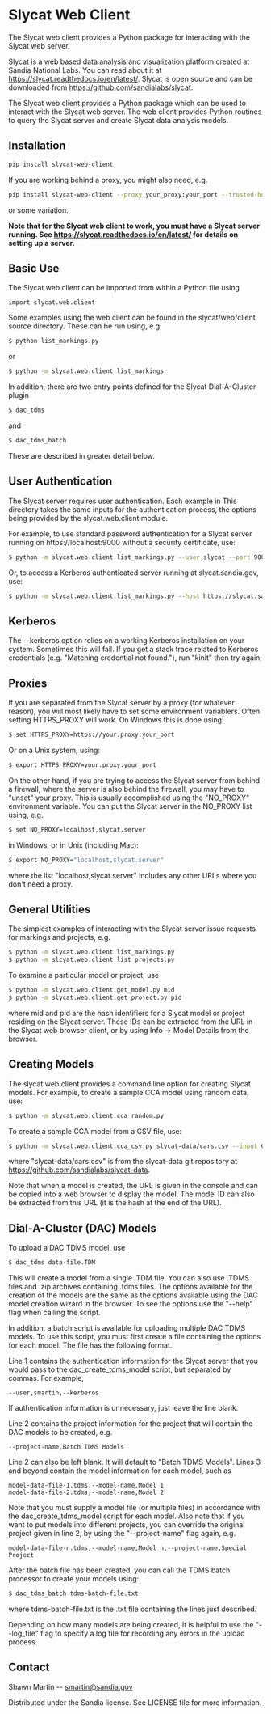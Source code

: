 # Slycat Web Client
The Slycat web client provides a Python package for interacting with the Slycat web server.

Slycat is a web based data analysis and visualization platform created at Sandia
National Labs.  You can read about it at https://slycat.readthedocs.io/en/latest/.
Slycat is open source and can be downloaded from https://github.com/sandialabs/slycat.

The Slycat web client provides a Python package which can be used
to interact with the Slycat web server.  The web client provides Python routines
to query the Slycat server and create Slycat data analysis models.

## Installation

```sh
pip install slycat-web-client
```

If you are working behind a proxy, you might also need, e.g.

```sh
pip install slycat-web-client --proxy your_proxy:your_port --trusted-host pypi.org
```

or some variation.

**Note that for the Slycat web client to work, you must have a Slycat server running.  See https://slycat.readthedocs.io/en/latest/ for details on setting up a server.**

## Basic Use

The Slycat web client can be imported from within a Python file using

    import slycat.web.client

Some examples using the web client can be found in the slycat/web/client
source directory.  These can be run using, e.g.

```sh
$ python list_markings.py
```

or

```sh
$ python -m slycat.web.client.list_markings
```

In addition, there are two entry points defined for the Slycat Dial-A-Cluster plugin

```sh
$ dac_tdms
```

and

```sh
$ dac_tdms_batch
```

These are described in greater detail below.

## User Authentication

The Slycat server requires user authentication.  Each example in This
directory takes the same inputs for the authentication process, the
options being provided by the slycat.web.client module.

For example, to use standard password authentication for a Slycat
server running on https://localhost:9000 without a security certificate,
use:

```sh
$ python -m slycat.web.client.list_markings.py --user slycat --port 9000 --no-verify
```

Or, to access a Kerberos authenticated server running at slycat.sandia.gov,
use:

```sh
$ python -m slycat.web.client.list_markings.py --host https://slycat.sandia.gov --kerberos
```

## Kerberos

The --kerberos option relies on a working Kerberos installation on your system.  Sometimes
this will fail.  If you get a stack trace related to Kerberos credentials (e.g. "Matching
credential not found."), run "kinit" then try again.

## Proxies

If you are separated from the Slycat server by a proxy (for whatever reason), you will
most likely have to set some environment variablers.  Often setting HTTPS_PROXY will work.
On Windows this is done using:

```sh
$ set HTTPS_PROXY=https://your.proxy:your_port
```

Or on a Unix system, using:

```sh
$ export HTTPS_PROXY=your.proxy:your_port
```

On the other hand, if you are trying to access the Slycat server from behind a firewall,
where the server is also behind the firewall, you may have to "unset" your proxy.  This
is usually accomplished using the "NO_PROXY" environment variable.  You can put
the Slycat server in the NO_PROXY list using, e.g.

```sh
$ set NO_PROXY=localhost,slycat.server
```

in Windows, or in Unix (including Mac):

```sh
$ export NO_PROXY="localhost,slycat.server"
```

where the list "localhost,slycat.server" includes any other URLs where you don't
need a proxy.

## General Utilities

The simplest examples of interacting with the Slycat server issue
requests for markings and projects, e.g.

```sh
$ python -m slycat.web.client.list_markings.py
$ python -m slcyat.web.client.list_projects.py
```

To examine a particular model or project, use

```sh
$ python -m slycat.web.client.get_model.py mid
$ python -m slycat.web.client.get_project.py pid
```

where mid and pid are the hash identifiers for a Slycat model
or project residing on the Slycat server.  These IDs can be extracted
from the URL in the Slycat web browser client, or by using
Info -> Model Details from the browser.

## Creating Models

The slycat.web.client provides a command line option for creating Slycat
models.  For example, to create a sample CCA model using random data, use:

```sh
$ python -m slycat.web.client.cca_random.py
```

To create a sample CCA model from a CSV file, use:

```sh
$ python -m slycat.web.client.cca_csv.py slycat-data/cars.csv --input Cylinders Displacement Weight Year --output MPG Horsepower Acceleration
```

where "slycat-data/cars.csv" is from the slycat-data git repository at
https://github.com/sandialabs/slycat-data.

Note that when a model is created, the URL is given in the console and
can be copied into a web browser to display the model.  The model ID
can also be extracted from this URL (it is the hash at the end of the URL).

## Dial-A-Cluster (DAC) Models

To upload a DAC TDMS model, use

```sh
$ dac_tdms data-file.TDM
```

This will create a model from a single .TDM file.  You can also use .TDMS
files and .zip archives containing .tdms files.  The options available
for the creation of the models are the same as the options available using
the DAC model creation wizard in the browser.  To see the options use
the "--help" flag when calling the script.

In addition, a batch script is available for uploading multiple DAC TDMS
models.  To use this script, you must first create a file containing the
options for each model.  The file has the following format.

Line 1 contains the authentication information for the Slycat server that
you would pass to the dac_create_tdms_model script, but separated by commas.
For example,

    --user,smartin,--kerberos

If authentication information is unnecessary, just leave the line blank.

Line 2 contains the project information for the project that will contain
the DAC models to be created, e.g.

    --project-name,Batch TDMS Models

Line 2 can also be left blank.  It will default to "Batch TDMS Models".
Lines 3 and beyond contain the model information for each model, such as

    model-data-file-1.tdms,--model-name,Model 1
    model-data-file-2.tdms,--model-name,Model 2

Note that you must supply a model file (or multiple files) in accordance
with the dac_create_tdms_model script for each model.  Also note that if 
you want to put models into different projects, you can override the 
original project given in line 2, by using the "--project-name" flag 
again, e.g.

    model-data-file-n.tdms,--model-name,Model n,--project-name,Special Project

After the batch file has been created, you can call the TDMS batch 
processor to create your models using:

```sh
$ dac_tdms_batch tdms-batch-file.txt
```

where tdms-batch-file.txt is the .txt file containing the lines just 
described.

Depending on how many models are being created, it is helpful to
use the "--log_file" flag to specify a log file for recording any
errors in the upload process.

## Contact

Shawn Martin -- smartin@sandia.gov

Distributed under the Sandia license. See LICENSE file for more information.
